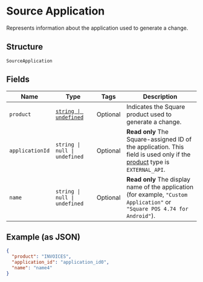 
# Source Application

Represents information about the application used to generate a change.

## Structure

`SourceApplication`

## Fields

| Name | Type | Tags | Description |
|  --- | --- | --- | --- |
| `product` | [`string \| undefined`](../../doc/models/product.md) | Optional | Indicates the Square product used to generate a change. |
| `applicationId` | `string \| null \| undefined` | Optional | __Read only__ The Square-assigned ID of the application. This field is used only if the<br>[product](entity:Product) type is `EXTERNAL_API`. |
| `name` | `string \| null \| undefined` | Optional | __Read only__ The display name of the application<br>(for example, `"Custom Application"` or `"Square POS 4.74 for Android"`). |

## Example (as JSON)

```json
{
  "product": "INVOICES",
  "application_id": "application_id0",
  "name": "name4"
}
```

